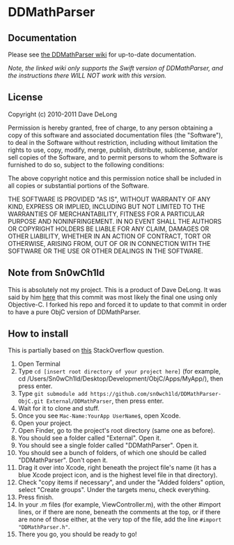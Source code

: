 # DDMathParser

## Documentation

Please see [the DDMathParser wiki](https://github.com/davedelong/DDMathParser/wiki) for up-to-date documentation.

*Note, the linked wiki only supports the Swift version of DDMathParser, and the instructions there WILL NOT work with this version.*

## License

Copyright (c) 2010-2011 Dave DeLong

Permission is hereby granted, free of charge, to any person obtaining a copy
of this software and associated documentation files (the "Software"), to deal
in the Software without restriction, including without limitation the rights
to use, copy, modify, merge, publish, distribute, sublicense, and/or sell
copies of the Software, and to permit persons to whom the Software is
furnished to do so, subject to the following conditions:

The above copyright notice and this permission notice shall be included in
all copies or substantial portions of the Software.

THE SOFTWARE IS PROVIDED "AS IS", WITHOUT WARRANTY OF ANY KIND, EXPRESS OR
IMPLIED, INCLUDING BUT NOT LIMITED TO THE WARRANTIES OF MERCHANTABILITY,
FITNESS FOR A PARTICULAR PURPOSE AND NONINFRINGEMENT. IN NO EVENT SHALL THE
AUTHORS OR COPYRIGHT HOLDERS BE LIABLE FOR ANY CLAIM, DAMAGES OR OTHER
LIABILITY, WHETHER IN AN ACTION OF CONTRACT, TORT OR OTHERWISE, ARISING FROM,
OUT OF OR IN CONNECTION WITH THE SOFTWARE OR THE USE OR OTHER DEALINGS IN
THE SOFTWARE.


## Note from Sn0wCh1ld

This is absolutely not my project. This is a product of Dave DeLong. It was said by him [here](https://twitter.com/davedelong/status/659818621548400640) that this commit was most likely the final one using only Objective-C. I forked his repo and forced it to update to that commit in order to have a pure ObjC version of DDMathParser.

## How to install
This is partially based on [this](http://stackoverflow.com/questions/6975796/adding-a-simple-library-to-an-xcode-4-project) StackOverflow question.

1. Open Terminal
2. Type ```cd [insert root directory of your project here]``` (for example, cd /Users/Sn0wCh1ld/Desktop/Development/ObjC/Apps/MyApp/), then press enter.
3. Type ```git submodule add https://github.com/sn0wch1ld/DDMathParser-ObjC.git External/DDMathParser```, then press enter.
4. Wait for it to clone and stuff.
5. Once you see ```Mac-Name:YourApp UserName$```, open Xcode.
6. Open your project.
7. Open Finder, go to the project's root directory (same one as before).
8. You should see a folder called "External". Open it.
9. You should see a single folder called "DDMathParser". Open it.
10. You should see a bunch of folders, of which one should be called "DDMathParser". Don't open it.
11. Drag it over into Xcode, right beneath the project file's name (it has a blue Xcode project icon, and is the highest level file in that directory).
12. Check "copy items if necessary", and under the "Added folders" option, select "Create groups". Under the targets menu, check everything.
13. Press finish.
14. In your .m files (for example, ViewController.m), with the other #import lines, or if there are none, beneath the comments at the top, or if there are none of those either, at the very top of the file, add the line ```#import "DDMathParser.h"```.
15. There you go, you should be ready to go!

